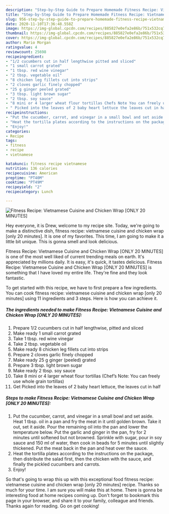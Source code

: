 ```yaml
---
description: "Step-by-Step Guide to Prepare Homemade Fitness Recipe: Vietnamese Cuisine and Chicken Wrap [ONLY 20 MINUTES]"
title: "Step-by-Step Guide to Prepare Homemade Fitness Recipe: Vietnamese Cuisine and Chicken Wrap [ONLY 20 MINUTES]"
slug: 956-step-by-step-guide-to-prepare-homemade-fitness-recipe-vietnamese-cuisine-and-chicken-wrap-only-20-minutes
date: 2020-11-10T17:36:48.558Z
image: https://img-global.cpcdn.com/recipes/885827e0efa2e86b/751x532cq70/fitness-recipe-vietnamese-cuisine-and-chicken-wrap-only-20-minutes-recipe-main-photo.jpg
thumbnail: https://img-global.cpcdn.com/recipes/885827e0efa2e86b/751x532cq70/fitness-recipe-vietnamese-cuisine-and-chicken-wrap-only-20-minutes-recipe-main-photo.jpg
cover: https://img-global.cpcdn.com/recipes/885827e0efa2e86b/751x532cq70/fitness-recipe-vietnamese-cuisine-and-chicken-wrap-only-20-minutes-recipe-main-photo.jpg
author: Mario Morgan
ratingvalue: 4
reviewcount: 25698
recipeingredient:
- "1/2 cucumbers cut in half lengthwise pitted and sliced"
- "1 small carrot grated"
- "1 tbsp. red wine vinegar"
- "2 tbsp. vegetable oil"
- "8 chicken leg fillets cut into strips"
- "2 cloves garlic finely chopped"
- "25 g ginger peeled grated"
- "3 tbsp. light brown sugar"
- "2 tbsp. soy sauce"
- "8 mini or 4 larger wheat flour tortillas Chefs Note You can freely use whole grain tortillas"
- " Picked into the leaves of 2 baby heart lettuce the leaves cut in half"
recipeinstructions:
- "Put the cucumber, carrot, and vinegar in a small bowl and set aside. Heat 1 tbsp. oil in a pan and fry the meat in it until golden brown. Take it out, set it aside. Pour the remaining oil into the pan and lower the temperature below. Put the garlic and ginger in the pan, fry for 2 minutes until softened but not browned. Sprinkle with sugar, pour in soy sauce and 150 ml of water, then cook in beads for 5 minutes until slightly thickened. Put the meat back in the pan and heat over the sauce."
- "Heat the tortilla plates according to the instructions on the package, then distribute the salad first, then the chicken with the sauce, and finally the pickled cucumbers and carrots."
- "Enjoy!"
categories:
- Recipe
tags:
- fitness
- recipe
- vietnamese

katakunci: fitness recipe vietnamese 
nutrition: 136 calories
recipecuisine: American
preptime: "PT40M"
cooktime: "PT49M"
recipeyield: "2"
recipecategory: Lunch

---
```



![Fitness Recipe: Vietnamese Cuisine and Chicken Wrap [ONLY 20 MINUTES]](https://img-global.cpcdn.com/recipes/885827e0efa2e86b/751x532cq70/fitness-recipe-vietnamese-cuisine-and-chicken-wrap-only-20-minutes-recipe-main-photo.jpg)

Hey everyone, it is Drew, welcome to my recipe site. Today, we're going to make a distinctive dish, fitness recipe: vietnamese cuisine and chicken wrap [only 20 minutes]. It is one of my favorites. This time, I am going to make it a little bit unique. This is gonna smell and look delicious.

Fitness Recipe: Vietnamese Cuisine and Chicken Wrap [ONLY 20 MINUTES] is one of the most well liked of current trending meals on earth. It's appreciated by millions daily. It is easy, it's quick, it tastes delicious. Fitness Recipe: Vietnamese Cuisine and Chicken Wrap [ONLY 20 MINUTES] is something that I have loved my entire life. They're fine and they look fantastic.




To get started with this recipe, we have to first prepare a few ingredients. You can cook fitness recipe: vietnamese cuisine and chicken wrap [only 20 minutes] using 11 ingredients and 3 steps. Here is how you can achieve it.

<!--inarticleads1-->

##### The ingredients needed to make Fitness Recipe: Vietnamese Cuisine and Chicken Wrap [ONLY 20 MINUTES]:

1. Prepare 1/2 cucumbers cut in half lengthwise, pitted and sliced
1. Make ready 1 small carrot grated
1. Take 1 tbsp. red wine vinegar
1. Take 2 tbsp. vegetable oil
1. Make ready 8 chicken leg fillets cut into strips
1. Prepare 2 cloves garlic finely chopped
1. Make ready 25 g ginger (peeled) grated
1. Prepare 3 tbsp. light brown sugar
1. Make ready 2 tbsp. soy sauce
1. Take 8 mini or 4 larger wheat flour tortillas (Chef’s Note: You can freely use whole grain tortillas)
1. Get  Picked into the leaves of 2 baby heart lettuce, the leaves cut in half




<!--inarticleads2-->

##### Steps to make Fitness Recipe: Vietnamese Cuisine and Chicken Wrap [ONLY 20 MINUTES]:

1. Put the cucumber, carrot, and vinegar in a small bowl and set aside. Heat 1 tbsp. oil in a pan and fry the meat in it until golden brown. Take it out, set it aside. Pour the remaining oil into the pan and lower the temperature below. Put the garlic and ginger in the pan, fry for 2 minutes until softened but not browned. Sprinkle with sugar, pour in soy sauce and 150 ml of water, then cook in beads for 5 minutes until slightly thickened. Put the meat back in the pan and heat over the sauce.
1. Heat the tortilla plates according to the instructions on the package, then distribute the salad first, then the chicken with the sauce, and finally the pickled cucumbers and carrots.
1. Enjoy!




So that's going to wrap this up with this exceptional food fitness recipe: vietnamese cuisine and chicken wrap [only 20 minutes] recipe. Thanks so much for your time. I am sure you will make this at home. There is gonna be interesting food at home recipes coming up. Don't forget to bookmark this page in your browser, and share it to your family, colleague and friends. Thanks again for reading. Go on get cooking!
